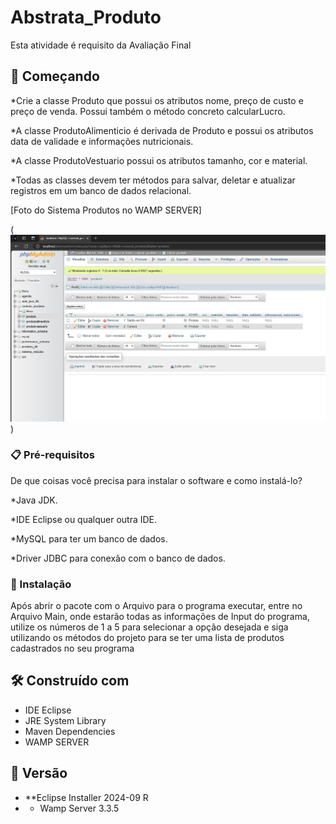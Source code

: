 # Abstrata_Produto

Esta atividade é requisito da Avaliação Final

## 🚀 Começando

*Crie a classe Produto que possui os atributos nome, preço de custo e preço de venda. Possui também o método concreto calcularLucro.

*A classe ProdutoAlimenticio é derivada de Produto e possui os atributos data de validade e informações nutricionais.

*A classe ProdutoVestuario possui os atributos tamanho, cor e material.

*Todas as classes devem ter métodos para salvar, deletar e atualizar registros em um banco de dados relacional.

[Foto do Sistema Produtos no WAMP SERVER]

(![BibliotecadeConversões](FotoControle_Produto.jpg))


### 📋 Pré-requisitos

De que coisas você precisa para instalar o software e como instalá-lo?

*Java JDK.

*IDE Eclipse ou qualquer outra IDE.

*MySQL para ter um banco de dados.

*Driver JDBC para conexão com o banco de dados.

### 🔧 Instalação

Após abrir o pacote com o Arquivo para o programa executar, entre no Arquivo Main, onde estarão todas as informações de Input do programa, utilize os números de 1 a 5 para selecionar a opção desejada e siga utilizando os métodos do projeto para se ter uma lista de produtos cadastrados no seu programa

## 🛠️ Construído com

* IDE Eclipse
* JRE System Library
* Maven Dependencies
* WAMP SERVER

## 📌 Versão

* **Eclipse Installer 2024-09 R
* * Wamp Server 3.3.5
    
